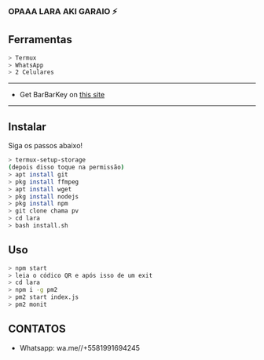 ### OPAAA LARA AKI GARAIO ⚡

## Ferramentas

```bash
> Termux
> WhatsApp
> 2 Celulares
```

---


- Get BarBarKey on [this site](https://mhankbarbar.tech)

---

## Instalar
Siga os passos abaixo!

```bash
> termux-setup-storage
(depois disso toque na permissão)
> apt install git
> pkg install ffmpeg
> apt install wget
> pkg install nodejs
> pkg install npm
> git clone chama pv
> cd lara
> bash install.sh
```

## Uso

```bash
> npm start
> leia o códico QR e após isso de um exit
> cd lara
> npm i -g pm2
> pm2 start index.js
> pm2 monit
```


## CONTATOS

- Whatsapp: wa.me//+5581991694245
